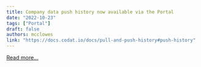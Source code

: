 ```yaml
---
title: Company data push history now available via the Portal
date: "2022-10-23"
tags: ["Portal"]
draft: false
authors: mcclowes
link: "https://docs.codat.io/docs/pull-and-push-history#push-history"
---
```


[Read more...](/pull-and-push-history#push-history)

<!--truncate-->
